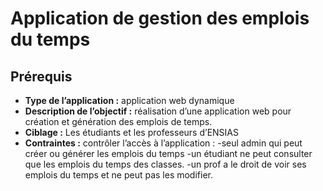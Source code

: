 # Application de gestion des emplois du temps

## Prérequis

- **Type de l’application :** application web dynamique
- **Description de l’objectif :** réalisation d’une application web pour création et génération des emplois de temps.
- **Ciblage :** Les étudiants et les professeurs d’ENSIAS
- **Contraintes :** contrôler l’accès à l’application : -seul admin qui peut créer ou générer les emplois du temps
                                                        -un étudiant ne peut consulter que les emplois du temps des classes.
                                                        -un prof a le droit de voir ses emplois du temps et ne peut pas les modifier.
